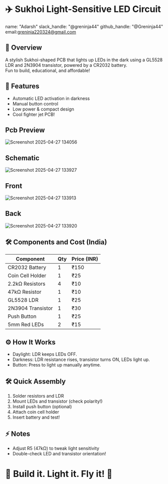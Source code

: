 # ✈️ Sukhoi Light-Sensitive LED Circuit
name: "Adarsh"
slack_handle: "@greninja44"
github_handle: "@Greninja44"
email:greninja220324@gmail.com
## 🚀 Overview
A stylish Sukhoi-shaped PCB that lights up LEDs in the dark using a GL5528 LDR and 2N3904 transistor, powered by a CR2032 battery.  
Fun to build, educational, and affordable!

## 🎯 Features
- Automatic LED activation in darkness
- Manual button control
- Low power & compact design
- Cool fighter jet PCB!

## Pcb  Preview
![Screenshot 2025-04-27 134056](https://github.com/user-attachments/assets/248c0e61-6064-4dfd-a053-bbe3ce6f205a)

## Schematic
![Screenshot 2025-04-27 133927](https://github.com/user-attachments/assets/03fd8e9a-73d0-4105-9448-1f9df006c4b3)


## Front

![Screenshot 2025-04-27 133913](https://github.com/user-attachments/assets/9b1558ee-2b72-4924-afef-c0b0df9fa385)



## Back


![Screenshot 2025-04-27 133920](https://github.com/user-attachments/assets/1912fa0c-59ea-43f8-a22b-f8532b67160f)





## 🛠️ Components and Cost (India)

| Component         | Qty | Price (INR) |
|-------------------|-----|-------------|
| CR2032 Battery     | 1   | ₹150         |
| Coin Cell Holder   | 1   | ₹25         |
| 2.2kΩ Resistors    | 4   | ₹10          |
| 47kΩ Resistor      | 1   | ₹10          |
| GL5528 LDR         | 1   | ₹25        |
| 2N3904 Transistor  | 1   | ₹30          |
| Push Button        | 1   | ₹25          |
| 5mm Red LEDs       | 2   | ₹15         |

## ⚙️ How It Works
- Daylight: LDR keeps LEDs OFF.
- Darkness: LDR resistance rises, transistor turns ON, LEDs light up.
- Button: Press to light up manually anytime.

## 🛠️ Quick Assembly
1. Solder resistors and LDR
2. Mount LEDs and transistor (check polarity!)
3. Install push button (optional)
4. Attach coin cell holder
5. Insert battery and test!

## ⚡ Notes
- Adjust R5 (47kΩ) to tweak light sensitivity
- Double-check LED and transistor orientation!

# 🏁 Build it. Light it. Fly it! 🚀
